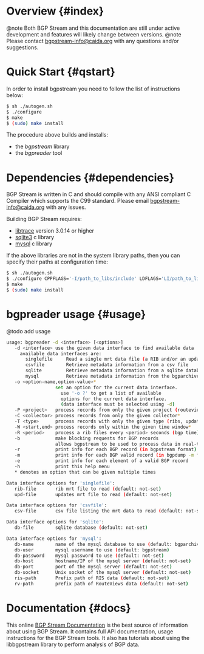 Overview {#index}
========

@note Both BGP Stream and this documentation are still under active development and
features will likely change between versions.
@note Please contact bgpstream-info@caida.org with any questions and/or suggestions.

<!---
Introduction        {#intro}
============
@todo write intro
Download            {#download}
========
The latest version of BGP Stream is
[$(BGPSTREAM_VERSION)](http://www.caida.org/tools/XXX/bgpstream-1.0.0.tar.gz),
released on @todo add release date and update download link.
We also maintain a detailed \ref changelog.
-->

Quick Start               {#qstart}
===========

<!---
If you want to just dive right in and get started using BGP Stream, take a look at
the \ref quickstart "Quick Start" guide.
-->
In order to install bgpstream  you need to follow the list of instructions below:
```sh
$ sh ./autogen.sh  
$ ./configure
$ make
$ (sudo) make install
```
The procedure above builds and installs:
- the *bgpstream* library
- the *bgpreader* tool



Dependencies        {#dependencies}
============

BGP Stream is written in C and should compile with any ANSI compliant C Compiler
which supports the C99 standard. Please email bgpstream-info@caida.org with any
issues.

Building BGP Stream requires:
- [libtrace](http://research.wand.net.nz/software/libtrace.php)
version 3.0.14 or higher
- [sqlite3](https://www.sqlite.org/) c library
- [mysql](https://www.mysql.com/) c library

If the above libraries are not in the system library paths, then you
can specify their paths at configuration time:

```sh
$ sh ./autogen.sh  
$ ./configure CPPFLAGS='-I/path_to_libs/include' LDFLAGS='LI/path_to_libs/lib'
$ make
$ (sudo) make install
```


bgpreader usage               {#usage}
===============

@todo add usage

```sh
usage: bgpreader -d <interface> [<options>]
   -d <interface> use the given data interface to find available data
     available data interfaces are:
       singlefile     Read a single mrt data file (a RIB and/or an update)
       csvfile        Retrieve metadata information from a csv file
       sqlite         Retrieve metadata information from a sqlite database
       mysql          Retrieve metadata information from the bgparchive mysql database
   -o <option-name,option-value>*
                  set an option for the current data interface.
                    use '-o ?' to get a list of available
                    options for the current data interface.
                    (data interface must be selected using -d)
   -P <project>   process records from only the given project (routeviews, ris)*
   -C <collector> process records from only the given collector*
   -T <type>      process records with only the given type (ribs, updates)*
   -W <start,end> process records only within the given time window*
   -R <period>    process a rib files every <period> seconds (bgp time)
   -b             make blocking requests for BGP records
                  allows bgpstream to be used to process data in real-time
   -r             print info for each BGP record (in bgpstream format) [default]
   -m             print info for each BGP valid record (in bgpdump -m format)
   -e             print info for each element of a valid BGP record
   -h             print this help menu
   * denotes an option that can be given multiple times

Data interface options for 'singlefile':
   rib-file       rib mrt file to read (default: not-set)
   upd-file       updates mrt file to read (default: not-set)

Data interface options for 'csvfile':
   csv-file       csv file listing the mrt data to read (default: not-set)

Data interface options for 'sqlite':
   db-file        sqlite database (default: not-set)

Data interface options for 'mysql':
   db-name        name of the mysql database to use (default: bgparchive)
   db-user        mysql username to use (default: bgpstream)
   db-password    mysql password to use (default: not-set)
   db-host        hostname/IP of the mysql server (default: not-set)
   db-port        port of the mysql server (default: not-set)
   db-socket      Unix socket of the mysql server (default: not-set)
   ris-path       Prefix path of RIS data (default: not-set)
   rv-path        prefix path of RouteViews data (default: not-set)

```



Documentation       {#docs}
=============

This online [BGP Stream Documentation](TODO) is the best source of information
about using BGP Stream. It contains full API documentation, usage instructions
for the BGP Stream tools. It also has tutorials about using the libbgpstream
library to perform analysis of BGP data.

